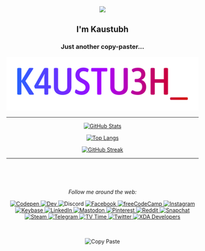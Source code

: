 <div align="center">

<img src="https://media.giphy.com/media/xTiIzJSKB4l7xTouE8/giphy.gif">

<h2>I'm Kaustubh</h2>

<h3> Just another copy-paster...</h2>

<img alt="K4USTU3H_" width="512" src="https://raw.githubusercontent.com/k4ustu3h/k4ustu3h/master/assets/images/K4USTU3H_/K4USTU3H_720p.png">

---

[![GitHub Stats](https://github-readme-stats.vercel.app/api?username=k4ustu3h&count_private=true&show_icons=true&title_color=d50000&text_color=eee&bg_color=121212&icon_color=d50000&include_all_commits=true&hide_border=true)](https://github.com/anuraghazra/github-readme-stats)

[![Top Langs](https://github-readme-stats.vercel.app/api/top-langs/?username=k4ustu3h&count_private=true&title_color=d50000&text_color=eee&bg_color=121212&langs_count=10&hide_border=true)](https://github.com/anuraghazra/github-readme-stats)

[![GitHub Streak](http://github-readme-streak-stats.herokuapp.com?user=k4ustu3h&hide_border=true&background=121212&stroke=212121&ring=D50000&fire=FFD600&currStreakNum=2962FF&sideNums=BDBDBD&currStreakLabel=FFD600&sideLabels=616161&dates=424242)](https://git.io/streak-stats)

---

</br>
</br>
</br>

<i>Follow me around the web:</i>
</br>

<a href="https://codepen.io/k4ustu3h">
  <img alt="Codepen" src="https://img.shields.io/badge/CodePen-%23000.svg?&style=for-the-badge&logo=codepen" />
</a>
<a href="https://dev.to/k4ustu3h">
  <img alt="Dev" src="https://img.shields.io/badge/Dev-%230a0a0a.svg?&style=for-the-badge&logo=devdotto" />
</a>
  <img alt="Discord" src="https://img.shields.io/static/v1?label=Discord&message=k4ustu3h%235045&logo=discord&logoColor=fff&color=57F287&labelColor=5865F2&style=for-the-badge" />
<a href="https://fb.me/k4ustu3h">
  <img alt="Facebook" src="https://img.shields.io/badge/Facebook-%231877F2.svg?&style=for-the-badge&logo=facebook&logoColor=fff" />
</a>
<a href="https://www.freecodecamp.org/k4ustu3h">
  <img alt="freeCodeCamp" src="https://img.shields.io/freecodecamp/points/k4ustu3h?color=5a01a7&label=freecodecamp&logo=freecodecamp&style=for-the-badge" />
</a>
<a href="https://www.instagram.com/k4ustu3h">
  <img alt="Instagram" src="https://img.shields.io/badge/Instagram-%23e4405f.svg?&style=for-the-badge&logo=instagram&logoColor=fff" />
</a>
<a href="https://keybase.io/k4ustu3h">
  <img alt="Keybase" src="https://img.shields.io/keybase/pgp/k4ustu3h?color=33a0ff&label=keybase%20pgp&logo=keybase&logoColor=fff&style=for-the-badge" />
</a>
<a href="https://www.linkedin.com/in/k4ustu3h/">
  <img alt="LinkedIn" src="https://img.shields.io/badge/LinkedIn-%230A66C2.svg?&style=for-the-badge&logo=linkedin" />
</a>
<a href="https://fosstodon.org/@k4ustu3h">
  <img alt="Mastodon" src="https://img.shields.io/mastodon/follow/109323809751625502?color=6364ff&domain=https%3A%2F%2Ffosstodon.org%2F&label=mastodon&logo=mastodon&logoColor=fff&style=for-the-badge" />
</a>
<a href="https://pinterest.com/k4ustu3h">
  <img alt="Pinterest" src="https://img.shields.io/badge/Pinterest-%23bd081c.svg?&style=for-the-badge&logo=pinterest" />
</a>
<a href="https://www.reddit.com/u/kaustubhladiya">
  <img alt="Reddit" src="https://img.shields.io/reddit/user-karma/combined/kaustubhladiya?color=ff4500&label=Reddit&logo=reddit&logoColor=fff&style=for-the-badge" />
</a>
<a href="https://www.snapchat.com/add/k4ustu3h">
  <img alt="Snapchat" src="https://img.shields.io/badge/Snapchat-%23fffc00.svg?&style=for-the-badge&logo=snapchat&logoColor=000" />
</a>
<a href="https://steamcommunity.com/id/k4ustu3h">
  <img alt="Steam" src="https://img.shields.io/badge/Steam-%23000.svg?&style=for-the-badge&logo=steam" />
</a>
<a href="https://t.me/k4ustu3h">
  <img alt="Telegram" src="https://img.shields.io/badge/Telegram-%2326A5E4.svg?&style=for-the-badge&logo=telegram" />
</a>
<a href="https://tvtime.com/r/1B8ed">
  <img alt="TV Time" src="https://img.shields.io/badge/TV_Time-%23FFD400.svg?&style=for-the-badge&logo=tvtime&logoColor=000" />
</a>
<a href="https://twitter.com/k4ustu3h">
  <img alt="Twitter" src="https://img.shields.io/badge/twitter-%231da1f2.svg?&style=for-the-badge&logo=twitter&logoColor=fff" />
</a>
<a href="https://forum.xda-developers.com/member.php?u=9461231">
  <img alt="XDA Developers" src="https://img.shields.io/badge/XDA_Developers-%23ea7100.svg?&style=for-the-badge&logo=xdadevelopers&logoColor=fff" />
</a>

</br>
</br>
</br>

![Copy Paste](https://img.shields.io/static/v1?label=CTRL%20%2B%20C&message=CTRL%20%2B%20V&color=2962ff&labelColor=448AFF&style=for-the-badge)

</div>
